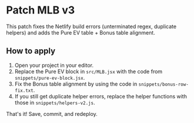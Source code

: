 # Patch MLB v3

This patch fixes the Netlify build errors (unterminated regex, duplicate helpers)
and adds the Pure EV table + Bonus table alignment.

## How to apply

1. Open your project in your editor.
2. Replace the Pure EV block in `src/MLB.jsx` with the code from `snippets/pure-ev-block.jsx`.
3. Fix the Bonus table alignment by using the code in `snippets/bonus-row-fix.txt`.
4. If you still get duplicate helper errors, replace the helper functions with those in `snippets/helpers-v2.js`.

That's it! Save, commit, and redeploy.
